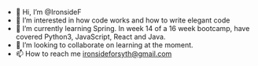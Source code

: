 - 👋 Hi, I’m @IronsideF
- 👀 I’m interested in how code works and how to write elegant code
- 🌱 I’m currently learning Spring. In week 14 of a 16 week bootcamp, have covered Python3, JavaScript, React and Java.
- 💞️ I’m looking to collaborate on learning at the moment.
- 📫 How to reach me ironsideforsyth@gmail.com

<!---
IronsideF/IronsideF is a ✨ special ✨ repository because its `README.md` (this file) appears on your GitHub profile.
You can click the Preview link to take a look at your changes.
--->
